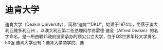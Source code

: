 # 迪肯大学

迪肯大学（Deakin University），简称“迪肯”“DKU”，始建于1974年，坐落于澳大利亚维多利亚州 ，以澳大利亚第二任总理阿尔弗雷德·迪金（Alfred Deakin）的名字命名，是一所由联邦政府投资承办的顶尖公立大学，位于QS世界年轻大学排名50强 迪肯大学设有：迪肯大学商学院、迪